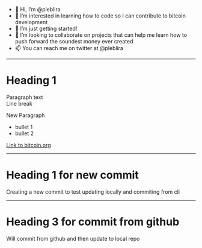 - 👋 Hi, I’m @pleblira
- 👀 I’m interested in learning how to code so I can contribute to bitcoin development
- 🌱 I’m just getting started!
- 💞️ I’m looking to collaborate on projects that can help me learn how to push forward the soundest money ever created
- 📫 You can reach me on twitter at @pleblira 

<!---
pleblira/pleblira is a ✨ special ✨ repository because its `README.md` (this file) appears on your GitHub profile.
You can click the Preview link to take a look at your changes.
--->

---

# Heading 1

Paragraph text<br>Line break

New Paragraph

* bullet 1
* bullet 2

[Link to bitcoin.org](https://bitcoin.org)

---

# Heading 1 for new commit

Creating a new commit to test updating locally and commiting from cli

---

# Heading 3 for commit from github

Will commit from github and then update to local repo
